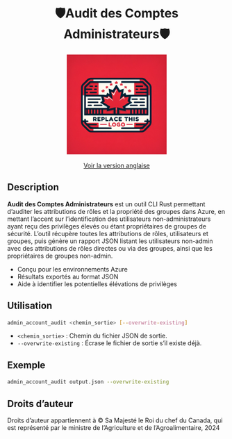 <div align="center">
    <h1>🛡️Audit des Comptes Administrateurs🛡️</h1>
    <img src="logo.png" width="230">
    <br/>

[Voir la version anglaise](./README.md)
</div>

## Description

**Audit des Comptes Administrateurs** est un outil CLI Rust permettant d’auditer les attributions de rôles et la propriété des groupes dans Azure, en mettant l’accent sur l’identification des utilisateurs non-administrateurs ayant reçu des privilèges élevés ou étant propriétaires de groupes de sécurité. L’outil récupère toutes les attributions de rôles, utilisateurs et groupes, puis génère un rapport JSON listant les utilisateurs non-admin avec des attributions de rôles directes ou via des groupes, ainsi que les propriétaires de groupes non-admin.

- Conçu pour les environnements Azure
- Résultats exportés au format JSON
- Aide à identifier les potentielles élévations de privilèges

## Utilisation

```sh
admin_account_audit <chemin_sortie> [--overwrite-existing]
```

- `<chemin_sortie>` : Chemin du fichier JSON de sortie.
- `--overwrite-existing` : Écrase le fichier de sortie s’il existe déjà.

## Exemple

```sh
admin_account_audit output.json --overwrite-existing
```

## Droits d’auteur

Droits d’auteur appartiennent à © Sa Majesté le Roi du chef du Canada, qui est représenté par le ministre de l’Agriculture et de l’Agroalimentaire, 2024